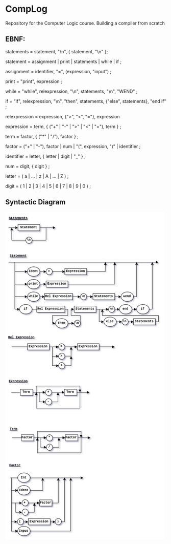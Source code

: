 # CompLog
Repository for the Computer Logic course. Building a compiler from scratch


## EBNF:

statements = statement, "\n", { statement, "\n" };

statement = assignment | print | statements | while | if ;

assignment = identifier, "=", (expression, "input") ;

print = "print", expression ;

while = "while", relexpression, "\n", statements, "\n", "WEND" ;

if = "if", relexpression, "\n", "then", statements, {"else", statements}, "end if" ;

relexpression = expression, {">", "<", "="},  expression

expression = term, { ("+" | "-" | ">" | "<" | "="), term } ;

term = factor, { ("*" | "/"), factor } ;

factor = ("+" | "-"), factor | num | "(", expression, ")" | identifier ;

identifier = letter, { letter | digit | "_" } ;

num = digit, { digit } ;

letter = ( a | ... | z | A | ... | Z ) ;

digit = ( 1 | 2 | 3 | 4 | 5 | 6 | 7 | 8 | 9 | 0 ) ;




## Syntactic Diagram

![DS2.2](https://github.com/chends888/CompLog/blob/master/assets/ds2.2.png)
